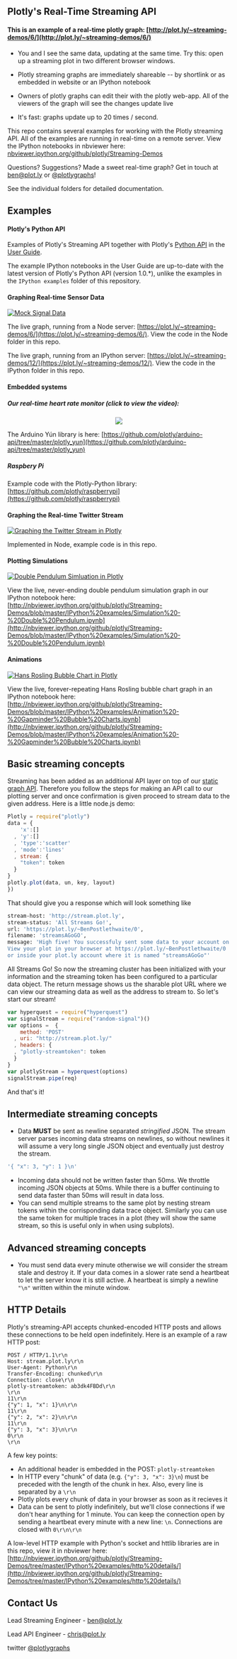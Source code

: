 ## Plotly's Real-Time Streaming API


#### This is an example of a real-time plotly graph: [http://plot.ly/~streaming-demos/6/](http://plot.ly/~streaming-demos/6/)

- You and I see the same data, updating at the same time. Try this: open up a streaming plot in two different browser windows.

- Plotly streaming graphs are immediately shareable -- by shortlink or as embedded in website or an IPython notebook

- Owners of plotly graphs can edit their with the plotly web-app. All of the viewers of the graph will see the changes update live

- It's fast: graphs update up to 20 times / second.

This repo contains several examples for working with the Plotly streaming API. All of the examples are running in real-time on a remote server. View the IPython notebooks in nbviewer here: [nbviewer.ipython.org/github/plotly/Streaming-Demos](nbviewer.ipython.org/github/plotly/Streaming-Demos)

Questions? Suggestions? Made a sweet real-time graph? Get in touch at <ben@plot.ly> or [@plotlygraphs](https://twitter.com/plotlygraphs)!

See the individual folders for detailed documentation.

## Examples

#### Plotly's Python API

Examples of Plotly's Streaming API together with Plotly's [Python API](https://github.com/plotly/python-api) in
the [User Guide](http://nbviewer.ipython.org/github/plotly/python-user-guide/blob/master/s00_homepage/s00_homepage.ipynb).

The example IPython notebooks in the User Guide are up-to-date with the latest
version of Plotly's Python API (version 1.0.\*), unlike the examples in the `IPython examples`
folder of this repository.

#### Graphing Real-time Sensor Data
[![Mock Signal Data](readme_gifs/real-timesensor.gif)](http://plot.ly/~streaming-demos/6)

The live graph, running from a Node server: [https://plot.ly/~streaming-demos/6/](https://plot.ly/~streaming-demos/6/). View the code in the Node folder in this repo.

The live graph, running from an IPython server: [https://plot.ly/~streaming-demos/12/](https://plot.ly/~streaming-demos/12/). View the code in the IPython folder in this repo.

#### Embedded systems
##### Our real-time heart rate monitor (click to view the video):
<p align="center">
<a href="https://vine.co/v/Mq2LQexrbl7">
<img src="http://new.tinygrab.com/c751bc2ee2533bf46bba1b0b65720764edcfb06c6b.png" />
</a>
</p>

The Arduino Yún library is here: [https://github.com/plotly/arduino-api/tree/master/plotly_yun](https://github.com/plotly/arduino-api/tree/master/plotly_yun)

##### Raspbery Pi
Example code with the Plotly-Python library: [https://github.com/plotly/raspberrypi](https://github.com/plotly/raspberrypi)


#### Graphing the Real-time Twitter Stream
[![Graphing the Twitter Stream in Plotly](readme_gifs/twitter.gif)](https://plot.ly/~streaming-demos/14/)

Implemented in Node, example code is in this repo.

#### Plotting Simulations
[![Double Pendulum Simluation in Plotly](readme_gifs/doublependulum.gif)](https://plot.ly/~streaming-demos/4/)

View the live, never-ending double pendulum simulation graph in our IPython notebook here: [http://nbviewer.ipython.org/github/plotly/Streaming-Demos/blob/master/IPython%20examples/Simulation%20-%20Double%20Pendulum.ipynb](http://nbviewer.ipython.org/github/plotly/Streaming-Demos/blob/master/IPython%20examples/Simulation%20-%20Double%20Pendulum.ipynb)

#### Animations
[![Hans Rosling Bubble Chart in Plotly](readme_gifs/hansrosling.gif)](https://plot.ly/~streaming-demos/3/)

View the live, forever-repeating Hans Rosling bubble chart graph in an IPython notebook here: [http://nbviewer.ipython.org/github/plotly/Streaming-Demos/blob/master/IPython%20examples/Animation%20-%20Gapminder%20Bubble%20Charts.ipynb](http://nbviewer.ipython.org/github/plotly/Streaming-Demos/blob/master/IPython%20examples/Animation%20-%20Gapminder%20Bubble%20Charts.ipynb)




## Basic streaming concepts

Streaming has been added as an additional API layer on top of our [static graph API](http://plot.ly/api/). Therefore you follow the steps for making an API call to our plotting server and once confirmation is given proceed to stream data to the given address. Here is a little node.js demo:
```javascript
Plotly = require("plotly")
data = {
    'x':[]
  , 'y':[]
  , 'type':'scatter'
  , 'mode':'lines'
  , stream: {
    "token": token
  }
}
plotly.plot(data, un, key, layout)
})
```
That should give you a response which will look something like
```bash
stream-host: 'http://stream.plot.ly',
stream-status: 'All Streams Go!',
url: 'https://plot.ly/~BenPostlethwaite/0',
filename: 'streamsAGoGO',
message: 'High five! You successfuly sent some data to your account on plotly.
View your plot in your browser at https://plot.ly/~BenPostlethwaite/0
or inside your plot.ly account where it is named "streamsAGoGo"'
```
All Streams Go! So now the streaming cluster has been initialized with your information and the streaming token has been configured to a particular data object. The return message shows us the sharable plot URL where we can view our streaming data as well as the address to stream to. So let's start our stream!

```javascript
var hyperquest = require("hyperquest")
var signalStream = require("random-signal")()
var options =  {
    method: 'POST'
  , uri: "http://stream.plot.ly/"
  , headers: {
  , "plotly-streamtoken": token
  }
}
var plotlyStream = hyperquest(options)
signalStream.pipe(req)
```
And that's it!

## Intermediate streaming concepts
- Data **MUST** be sent as newline separated *stringified* JSON. The stream server parses incoming data streams on newlines, so without newlines it will assume a very long single JSON object and eventually just destroy the stream.
```javascript
'{ "x": 3, "y": 1 }\n'
```
- Incoming data should not be written faster than 50ms. We throttle incoming JSON objects at 50ms. While there is a buffer continuing to send data faster than 50ms will result in data loss.
- You can send multiple streams to the same plot by nesting stream tokens within the corrisponding data trace object. Similarly you can use the same token for multiple traces in a plot (they will show the same stream, so this is useful only in when using subplots).

## Advanced streaming concepts
- You must send data every minute otherwise we will consider the stream stale and destroy it. If your data comes in a slower rate send a heartbeat to let the server know it is still active. A heartbeat is simply a newline `"\n"` written within the minute window.

## HTTP Details
Plotly's streaming-API accepts chunked-encoded HTTP posts and allows these connections to be held open indefinitely. Here is an example of a raw HTTP post:

```
POST / HTTP/1.1\r\n
Host: stream.plot.ly\r\n
User-Agent: Python\r\n
Transfer-Encoding: chunked\r\n
Connection: close\r\n
plotly-streamtoken: ab3dk4FBDd\r\n
\r\n
11\r\n
{"y": 1, "x": 1}\n\r\n
11\r\n
{"y": 2, "x": 2}\n\r\n
11\r\n
{"y": 3, "x": 3}\n\r\n
0\r\n
\r\n
```

A few key points:
- An additional header is embedded in the POST: `plotly-streamtoken`
- In HTTP every "chunk" of data (e.g. `{"y": 3, "x": 3}\n`) must be preceded with the length of the chunk in hex. Also, every line is separated by a `\r\n`
- Plotly plots every chunk of data in your browser as soon as it recieves it
- Data can be sent to plotly indefinitely, but we'll close connections if we don't hear anything for 1 minute. You can keep the connection open by sending a heartbeat every minute with a new line: `\n`. Connections are closed with `0\r\n\r\n`

A low-level HTTP example with Python's socket and httlib libraries are in this repo, view it in nbviewer here: [http://nbviewer.ipython.org/github/plotly/Streaming-Demos/tree/master/IPython%20examples/http%20details/](http://nbviewer.ipython.org/github/plotly/Streaming-Demos/tree/master/IPython%20examples/http%20details/)

## Contact Us
Lead Streaming Engineer - ben@plot.ly

Lead API Engineer - chris@plot.ly

twitter [@plotlygraphs](https://twitter.com/plotlygraphs)
